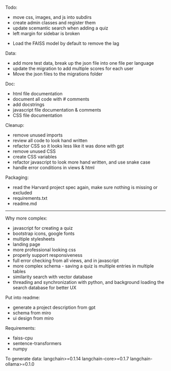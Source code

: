 
Todo:
* move css, images, and js into subdirs
* create admin classes and register them
* update scemantic search when adding a quiz
* left margin for sidebar is broken
- Load the FAISS model by default to remove the lag

Data:
- add more test data, break up the json file into one file per language
- update the migration to add multiple scores for each user
- Move the json files to the migrations folder

Doc:
- html file documentation
- document all code with # comments
- add docstrings
- javascript file documentation & comments
- CSS file documentation

Cleanup:
- remove unused imports
- review all code to look hand written
- refactor CSS so it looks less like it was done with gpt
- remove unused CSS
- create CSS variables
- refactor javascript to look more hand written, and use snake case
- handle error conditions in views & html

Packaging:
- read the Harvard project spec again, make sure nothing is missing or excluded
- requirements.txt
- readme.md



-------------



Why more complex:
- javascript for creating a quiz
- bootstrap icons, google fonts
- multiple stylesheets
- landing page
- more professional looking css
- properly support responsiveness
- full error checking from all views, and in javascript
- more complex schema - saving a quiz is multiple entries in multiple tables
- similarity search with vector database
- threading and synchronization with python, and background loading the search database for better UX


Put into readme:
- generate a project description from gpt
- schema from miro
- ui design from miro


Requirements:
- faiss-cpu
- sentence-transformers
- numpy

To generate data:
langchain>=0.1.14
langchain-core>=0.1.7
langchain-ollama>=0.1.0